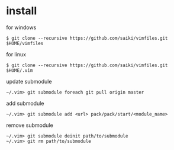install
======

for windows
```
$ git clone --recursive https://github.com/saiki/vimfiles.git $HOME/vimfiles
```
for linux
```
$ git clone --recursive https://github.com/saiki/vimfiles.git $HOME/.vim
```
update submodule

```
~/.vim> git submodule foreach git pull origin master
```

add submodule

```
~/.vim> git submodule add <url> pack/pack/start/<module_name>
```

remove submodule

```
~/.vim> git submodule deinit path/to/submodule
~/.vim> git rm path/to/submodule
```
